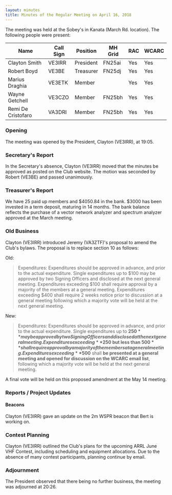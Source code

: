 ```yaml
---
layout: minutes
title: Minutes of the Regular Meeting on April 16, 2018
---
```


The meeting was held at the Sobey's in Kanata (March Rd. location).
The following people were present:

| Name                   | Call Sign  | Position         | MH Grid | RAC | WCARC |
|------------------------|------------|------------------|---------|-----|-------|
| Clayton Smith          | VE3IRR     | President        | FN25ai  | Yes | Yes   |
| Robert Boyd            | VE3BE      | Treasurer        | FN25dj  | Yes | Yes   |
| Marius Draghia         | VE3ETK     | Member           |         | Yes | Yes   |
| Wayne Getchell         | VE3CZO     | Member           | FN25bh  | Yes | Yes   |
| Remi De Cristofaro     | VA3DRI     | Member           | FN25bh  | Yes | Yes   |

### Opening

The meeting was opened by the President, Clayton (VE3IRR), at 19:05.

### Secretary's Report

In the Secretary's absence, Clayton (VE3IRR) moved that the minutes be approved as posted on the Club website. The motion was seconded by Robert (VE3BE) and passed unanimously.

### Treasurer's Report

We have 25 paid up members and $4050.84 in the bank. $3000 has been invested in a term deposit, maturing in 14 months. The bank balance reflects the purchase of a vector network analyzer and spectrum analyzer approved at the March meeting.

### Old Business

Clayton (VE3IRR) introduced Jeremy (VA3ZTF)'s proposal to amend the Club's bylaws. The proposal is to replace section 10 as follows:

Old:

> Expenditures: Expenditures should be approved in advance, and prior to the actual expenditure. Single expenditures up to $100 may be approved by two Signing Officers and disclosed at the next general meeting. Expenditures exceeding $100 shall require approval by a majority of the members at a general meeting. Expenditures exceeding $400 shall require 2 weeks notice prior to discussion at a general meeting following which a majority vote will be held at the next general meeting.

New:

> Expenditures: Expenditures should be approved in advance, and prior to the actual expenditure. Single expenditures up to **$250** may be approved by two Signing Officers and disclosed at the next general meeting. Expenditures exceeding **$250 but less than $500** shall require approval by a majority of the members at a general meeting. Expenditures exceeding **$500** shall **be presented at a general meeting and opened for discussion on the WCARC email list**, following which a majority vote will be held at the next general meeting.

A final vote will be held on this proposed amendment at the May 14 meeting.

### Reports / Project Updates

#### Beacons

Clayton (VE3IRR) gave an update on the 2m WSPR beacon that Bert is working on.

### Contest Planning

Clayton (VE3IRR) outlined the Club's plans for the upcoming ARRL June VHF Contest, including scheduling and equipment allocations. Due to the absence of many contest participants, planning continue by email.

### Adjournment

The President observed that there being no further business, the meeting was
adjourned at 20:26.
